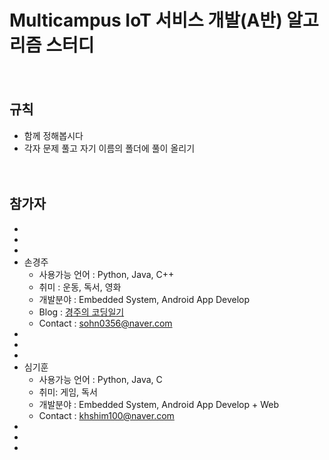 # Multicampus IoT 서비스 개발(A반) 알고리즘 스터디

　

## 규칙

* 함께 정해봅시다
*  각자 문제 풀고 자기 이름의 폴더에 풀이 올리기

　

## 참가자

* 
*  
*  
* 손경주
  * 사용가능 언어 : Python, Java, C++
  * 취미 : 운동, 독서, 영화
  * 개발분야 : Embedded System, Android App Develop
  * Blog : [경주의 코딩일기](https://sohn0356-git.github.io)
  * Contact : sohn0356@naver.com  
*  
*
*
* 심기훈
  * 사용가능 언어 : Python, Java, C
  * 취미: 게임, 독서
  * 개발분야 : Embedded System, Android App Develop + Web
  * Contact : khshim100@naver.com
*
*
*
